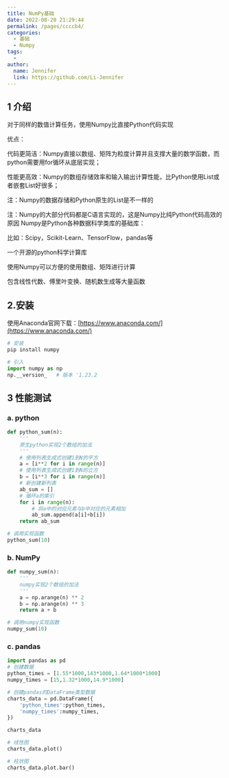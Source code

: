 ```yaml
---
title: NumPy基础
date: 2022-08-20 21:29:44
permalink: /pages/ccccb4/
categories:
  - 基础
  - Numpy
tags:
  - 
author: 
  name: Jennifer
  link: https://github.com/Li-Jennifer
---
```

## 1 介绍
对于同样的数值计算任务，使用Numpy比直接Python代码实现

优点：

代码更简洁：Numpy直接以数组、矩阵为粒度计算并且支撑大量的数学函数，而python需要用for循环从底层实现；

性能更高效：Numpy的数组存储效率和输入输出计算性能，比Python使用List或者嵌套List好很多；

注：Numpy的数据存储和Python原生的List是不一样的

注：Numpy的大部分代码都是C语言实现的，这是Numpy比纯Python代码高效的原因
Numpy是Python各种数据科学类库的基础库：

比如：Scipy，Scikit-Learn、TensorFlow，pandas等

一个开源的python科学计算库

使用Numpy可以方便的使用数组、矩阵进行计算

包含线性代数、傅里叶变换、随机数生成等大量函数

## 2.安装
使用Anaconda官网下载：[https://www.anaconda.com/](https://www.anaconda.com/)
```python
# 安装
pip install numpy  

# 引入
import numpy as np
np.__version_   # 版本 '1.23.2
```

## 3 性能测试
### a. python
```python
def python_sum(n):
    '''
    原生python实现2个数组的加法
    '''
    # 使用列表生成式创建1到N的平方
    a = [i**2 for i in range(n)]
    # 使用列表生成式创建1到N的立方
    b = [i**3 for i in range(n)]
    # 新创建新列表
    ab_sum = []
    # 循环a的索引
    for i in range(n):
        # 将a中的对应元素与b中对应的元素相加
        ab_sum.append(a[i]+b[i])
    return ab_sum

# 调用实现函数
python_sum(10)
```

### b. NumPy
```python
def numpy_sum(n):
    '''
    numpy实现2个数组的加法
    '''
    a = np.arange(n) ** 2
    b = np.arange(n) ** 3
    return a + b

# 调用numpy实现函数
numpy_sum(10)
```
### c. pandas
```python
import pandas as pd
# 创建数据
python_times = [1.55*1000,143*1000,1.64*1000*1000]
numpy_times = [15,1.32*1000,14.9*1000]

# 创建pandas的DataFrame类型数据
charts_data = pd.DataFrame({
    'python_times':python_times,
    'numpy_times':numpy_times,
})

charts_data

# 线性图
charts_data.plot()

# 柱状图
charts_data.plot.bar()
```
